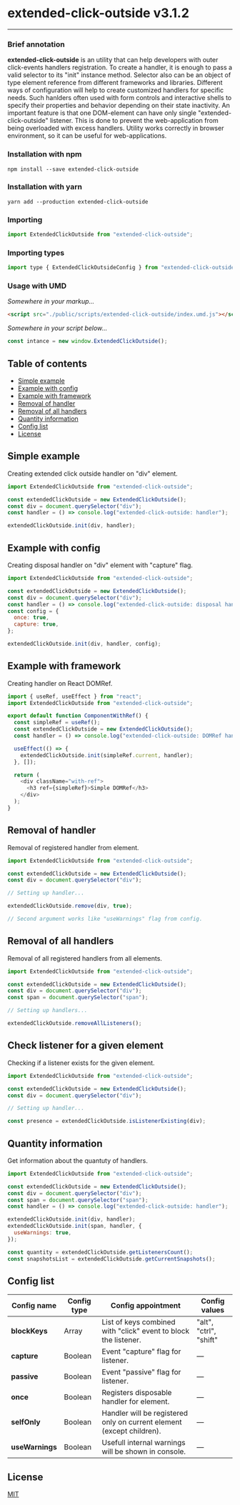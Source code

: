 # extended-click-outside v3.1.2

---

### Brief annotation

**extended-click-outside** is an utility that can help developers with outer click-events handlers registration. To create a handler, it is enough to pass a valid selector to its "init" instance method. Selector also can be an object of type element reference from different frameworks and libraries. Different ways of configuration will help to create customized handlers for specific needs. Such hanlders often used with form controls and interactive shells to specify their properties and behavior depending on their state inactivity.
An important feature is that one DOM-element can have only single "extended-click-outside" listener. This is done to prevent the web-application from being overloaded with excess handlers. Utility works correctly in browser environment, so it can be useful for web-applications.

### Installation with npm

`npm install --save extended-click-outside`

### Installation with yarn

`yarn add --production extended-click-outside`

### Importing

```js
import ExtendedClickOutside from "extended-click-outside";
```

### Importing types

```js
import type { ExtendedClickOutsideConfig } from "extended-click-outside";
```

### Usage with UMD

_Somewhere in your markup..._

```html
<script src="./public/scripts/extended-click-outside/index.umd.js"></script>
```

_Somewhere in your script below..._

```js
const intance = new window.ExtendedClickOutside();
```

## Table of contents

- [Simple example](#simple-example)
- [Example with config](#example-with-config)
- [Example with framework](#example-with-framework)
- [Removal of handler](#removal-of-handler)
- [Removal of all handlers](#removal-of-all-handlers)
- [Quantity information](#quantity-information)
- [Config list](#config-list)
- [License](#license)

## Simple example

Creating extended click outside handler on "div" element.

```js
import ExtendedClickOutside from "extended-click-outside";

const extendedClickOutside = new ExtendedClickOutside();
const div = document.querySelector("div");
const handler = () => console.log("extended-click-outside: handler");

extendedClickOutside.init(div, handler);
```

## Example with config

Creating disposal handler on "div" element with "capture" flag.

```js
import ExtendedClickOutside from "extended-click-outside";

const extendedClickOutside = new ExtendedClickOutside();
const div = document.querySelector("div");
const handler = () => console.log("extended-click-outside: disposal handler");
const config = {
  once: true,
  capture: true,
};

extendedClickOutside.init(div, handler, config);
```

## Example with framework

Creating handler on React DOMRef.

```js
import { useRef, useEffect } from "react";
import ExtendedClickOutside from "extended-click-outside";

export default function ComponentWithRef() {
  const simpleRef = useRef();
  const extendedClickOutside = new ExtendedClickOutside();
  const handler = () => console.log("extended-click-outside: DOMRef handler");

  useEffect(() => {
    extendedClickOutside.init(simpleRef.current, handler);
  }, []);

  return (
    <div className="with-ref">
      <h3 ref={simpleRef}>Simple DOMRef</h3>
    </div>
  );
}
```

## Removal of handler

Removal of registered handler from element.

```js
import ExtendedClickOutside from "extended-click-outside";

const extendedClickOutside = new ExtendedClickOutside();
const div = document.querySelector("div");

// Setting up handler...

extendedClickOutside.remove(div, true);

// Second argument works like "useWarnings" flag from config.
```

## Removal of all handlers

Removal of all registered handlers from all elements.

```js
import ExtendedClickOutside from "extended-click-outside";

const extendedClickOutside = new ExtendedClickOutside();
const div = document.querySelector("div");
const span = document.querySelector("span");

// Setting up handlers...

extendedClickOutside.removeAllListeners();
```

## Check listener for a given element

Checking if a listener exists for the given element.

```js
import ExtendedClickOutside from "extended-click-outside";

const extendedClickOutside = new ExtendedClickOutside();
const div = document.querySelector("div");

// Setting up handler...

const presence = extendedClickOutside.isListenerExisting(div);
```

## Quantity information

Get information about the quantuty of handlers.

```js
import ExtendedClickOutside from "extended-click-outside";

const extendedClickOutside = new ExtendedClickOutside();
const div = document.querySelector("div");
const span = document.querySelector("span");
const handler = () => console.log("extended-click-outside: handler");

extendedClickOutside.init(div, handler);
extendedClickOutside.init(span, handler, {
  useWarnings: true,
});

const quantity = extendedClickOutside.getListenersCount();
const snapshotsList = extendedClickOutside.getCurrentSnapshots();
```

## Config list

| Config name     | Config type | Config appointment                                                    | Config values          |
| --------------- | ----------- | --------------------------------------------------------------------- | ---------------------- |
| **blockKeys**   | Array       | List of keys combined with "click" event to block the listener.       | "alt", "ctrl", "shift" |
| **capture**     | Boolean     | Event "capture" flag for listener.                                    | &mdash;                |
| **passive**     | Boolean     | Event "passive" flag for listener.                                    | &mdash;                |
| **once**        | Boolean     | Registers disposable handler for element.                             | &mdash;                |
| **selfOnly**    | Boolean     | Handler will be registered only on current element (except children). | &mdash;                |
| **useWarnings** | Boolean     | Usefull internal warnings will be shown in console.                   | &mdash;                |

## License

[MIT](LICENSE)
